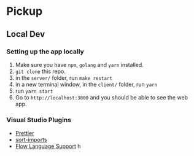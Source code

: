 # Pickup

## Local Dev

### Setting up the app locally

1. Make sure you have `npm`, `golang` and `yarn` installed.
1. `git clone` this repo.
1. in the `server/` folder, run `make restart`
1. in a new terminal window, in the `client/` folder, run `yarn`
1. run `yarn start`
1. Go to `http://localhost:3000` and you should be able to see the web app.

### Visual Studio Plugins
- [Prettier](https://marketplace.visualstudio.com/items?itemName=esbenp.prettier-vscode)
- [sort-imports](https://marketplace.visualstudio.com/items?itemName=amatiasq.sort-imports)
- [Flow Language Support](https://marketplace.visualstudio.com/items?itemName=flowtype.flow-for-vscode)
h 